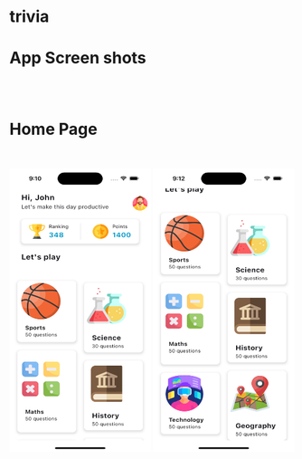 # trivia
# App Screen shots

<br>
<br>

# Home Page

<br>
<br>

<div style="display: flex; justify-content: space-between;">
  <img src="assets/images/Simulator Screenshot - iPhone 15 Pro - 2024-05-23 at 21.10.23.png" width="250" height="500"/>
  <img src="assets/images/Simulator Screenshot - iPhone 15 Pro - 2024-05-23 at 21.12.26.png" width="250" height="500"/>
  
</div>
